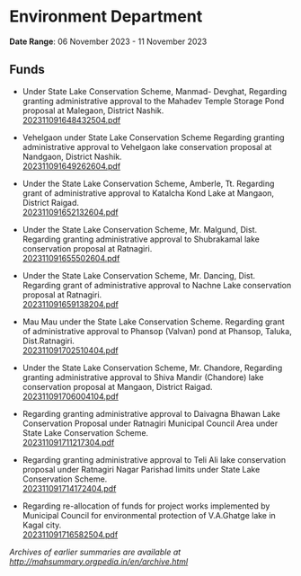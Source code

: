 # Environment Department

**Date Range**: 06 November 2023 - 11 November 2023


## Funds
- Under State Lake Conservation Scheme, Manmad- Devghat, Regarding granting administrative approval to the Mahadev Temple Storage Pond proposal at Malegaon, District Nashik.\
  [202311091648432504.pdf](https://gr.maharashtra.gov.in/Site/Upload/Government%20Resolutions/English/202311091648432504.pdf)

- Vehelgaon under State Lake Conservation Scheme Regarding granting administrative approval to Vehelgaon lake conservation proposal at Nandgaon, District Nashik.\
  [202311091649262604.pdf](https://gr.maharashtra.gov.in/Site/Upload/Government%20Resolutions/English/202311091649262604.pdf)

- Under the State Lake Conservation Scheme, Amberle, Tt. Regarding grant of administrative approval to Katalcha Kond Lake at Mangaon, District Raigad.\
  [202311091652132604.pdf](https://gr.maharashtra.gov.in/Site/Upload/Government%20Resolutions/English/202311091652132604.pdf)

- Under the State Lake Conservation Scheme, Mr. Malgund, Dist. Regarding granting administrative approval to Shubrakamal lake conservation proposal at Ratnagiri.\
  [202311091655502604.pdf](https://gr.maharashtra.gov.in/Site/Upload/Government%20Resolutions/English/202311091655502604.pdf)

- Under the State Lake Conservation Scheme, Mr. Dancing, Dist. Regarding grant of administrative approval to Nachne Lake conservation proposal at Ratnagiri.\
  [202311091659138204.pdf](https://gr.maharashtra.gov.in/Site/Upload/Government%20Resolutions/English/202311091659138204.pdf)

- Mau Mau under the State Lake Conservation Scheme. Regarding grant of administrative approval to Phansop (Valvan) pond at Phansop, Taluka, Dist.Ratnagiri.\
  [202311091702510404.pdf](https://gr.maharashtra.gov.in/Site/Upload/Government%20Resolutions/English/202311091702510404.pdf)

- Under the State Lake Conservation Scheme, Mr. Chandore, Regarding granting administrative approval to Shiva Mandir (Chandore) lake conservation proposal at Mangaon, District Raigad.\
  [202311091706004104.pdf](https://gr.maharashtra.gov.in/Site/Upload/Government%20Resolutions/English/202311091706004104.pdf)

- Regarding granting administrative approval to Daivagna Bhawan Lake Conservation Proposal under Ratnagiri Municipal Council Area under State Lake Conservation Scheme.\
  [202311091711217304.pdf](https://gr.maharashtra.gov.in/Site/Upload/Government%20Resolutions/English/202311091711217304.pdf)

- Regarding granting administrative approval to Teli Ali lake conservation proposal under Ratnagiri Nagar Parishad limits under State Lake Conservation Scheme.\
  [202311091714172404.pdf](https://gr.maharashtra.gov.in/Site/Upload/Government%20Resolutions/English/202311091714172404.pdf)

- Regarding re-allocation of funds for project works implemented by Municipal Council for environmental protection of V.A.Ghatge lake in Kagal city.\
  [202311091716582504.pdf](https://gr.maharashtra.gov.in/Site/Upload/Government%20Resolutions/English/202311091716582504.pdf)


*Archives of earlier summaries are available at http://mahsummary.orgpedia.in/en/archive.html*